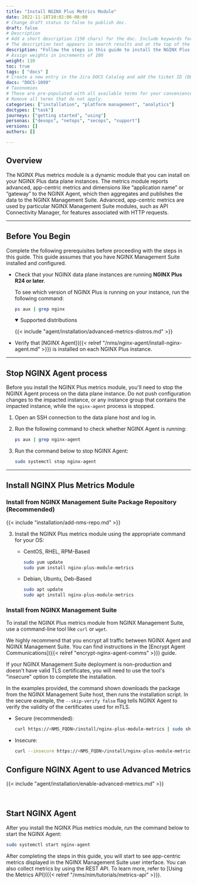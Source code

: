 ```yaml
---
title: "Install NGINX Plus Metrics Module"
date: 2022-11-18T10:02:06-08:00
# Change draft status to false to publish doc.
draft: false
# Description
# Add a short description (150 chars) for the doc. Include keywords for SEO. 
# The description text appears in search results and at the top of the doc.
description: "Follow the steps in this guide to install the NGINX Plus dynamic metrics module and configure NGINX Agent to push app-centric metrics to NGINX Management Suite."
# Assign weights in increments of 100
weight: 110
toc: true
tags: [ "docs" ]
# Create a new entry in the Jira DOCS Catalog and add the ticket ID (DOCS-<number>) below
docs: "DOCS-1099"
# Taxonomies
# These are pre-populated with all available terms for your convenience.
# Remove all terms that do not apply.
categories: ["installation", "platform management", "analytics"]
doctypes: ["task"]
journeys: ["getting started", "using"]
personas: ["devops", "netops", "secops", "support"]
versions: []
authors: []

---
```


## Overview

The NGINX Plus metrics module is a dynamic module that you can install on your NGINX Plus data plane instances. The metrics module reports advanced, app-centric metrics and dimensions like “application name” or “gateway” to the NGINX Agent, which then aggregates and publishes the data to the NGINX Management Suite. Advanced, app-centric metrics are used by particular NGINX Management Suite modules, such as API Connectivity Manager, for features associated with HTTP requests.

---

## Before You Begin

Complete the following prerequisites before proceeding with the steps in this guide. This guide assumes that you have NGINX Management Suite installed and configured.

- Check that your NGINX data plane instances are running **NGINX Plus R24 or later**.
  
  To see which version of NGINX Plus is running on your instance, run the following command:

    ```bash
    ps aux | grep nginx
    ```

    <details open>
    <summary><i class="fa-solid fa-circle-info"></i> Supported distributions</summary>

    {{< include "agent/installation/advanced-metrics-distros.md" >}}

    </details>

- Verify that [NGINX Agent]({{< relref "/nms/nginx-agent/install-nginx-agent.md" >}}) is installed on each NGINX Plus instance.

---

## Stop NGINX Agent process

Before you install the NGINX Plus metrics module, you'll need to stop the NGINX Agent process on the data plane instance. 
Do not push configuration changes to the impacted instance, or any instance group that contains the impacted instance, while the `nginx-agent` process is stopped.

1. Open an SSH connection to the data plane host and log in.
1. Run the following command to check whether NGINX Agent is running:  

    ```bash
    ps aux | grep nginx-agent
    ```

1. Run the command below to stop NGINX Agent:

    ```bash
    sudo systemctl stop nginx-agent
    ```

---

## Install NGINX Plus Metrics Module

### Install from NGINX Management Suite Package Repository (Recommended)

{{< include "installation/add-nms-repo.md" >}}

3. Install the NGINX Plus metrics module using the appropriate command for your OS:

    - CentOS, RHEL, RPM-Based

        ```bash
        sudo yum update
        sudo yum install nginx-plus-module-metrics
        ```

    - Debian, Ubuntu, Deb-Based

        ```bash
        sudo apt update
        sudo apt install nginx-plus-module-metrics
        ```

### Install from NGINX Management Suite

To install the NGINX Plus metrics module from NGINX Management Suite, use a command-line tool like `curl` or `wget`. 

We highly recommend that you encrypt all traffic between NGINX Agent and NGINX Management Suite. You can find instructions in the [Encrypt Agent Communications]({{< relref "encrypt-nginx-agent-comms" >}}) guide. 

If your NGINX Management Suite deployment is non-production and doesn't have valid TLS certificates, you will need to use the tool's "insecure" option to complete the installation.

In the examples provided, the command shown downloads the package from the NGINX Management Suite host, then runs the installation script. 
In the secure example, the `--skip-verify false` flag tells NGINX Agent to verify the validity of the certificates used for mTLS.

- Secure (recommended):

    ```bash
    curl https://<NMS_FQDN>/install/nginx-plus-module-metrics | sudo sh -s -- --skip-verify false
    ```

- Insecure:

    ```bash
    curl --insecure https://<NMS_FQDN>/install/nginx-plus-module-metrics | sudo sh
    ```

## Configure NGINX Agent to use Advanced Metrics

{{< include "agent/installation/enable-advanced-metrics.md" >}}

<br>

## Start NGINX Agent

After you install the NGINX Plus metrics module, run the command below to start the NGINX Agent:

```bash
sudo systemctl start nginx-agent
```

After completing the steps in this guide, you will start to see app-centric metrics displayed in the NGINX Management Suite user interface. You can also collect metrics by using the REST API. To learn more, refer to [Using the Metrics API]({{< relref "/nms/nim/tutorials/metrics-api" >}}).